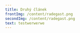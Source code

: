 ```yaml
---
title: Druhý článek
frontImg: /content/radegast.png
secondImg: /content/radegast.png
text: t﻿estwerwerwe
---
```

